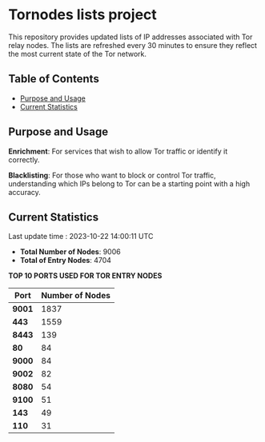 # Tornodes lists project

This repository provides updated lists of IP addresses associated with Tor relay nodes. The lists are refreshed every 30 minutes to ensure they reflect the most current state of the Tor network.

## Table of Contents

- [Purpose and Usage](#purpose-and-usage)
- [Current Statistics](#current-statistics)


## Purpose and Usage

**Enrichment**: For services that wish to allow Tor traffic or identify it correctly.

**Blacklisting**: For those who want to block or control Tor traffic, understanding which IPs belong to Tor can be a starting point with a high accuracy.

## Current Statistics

Last update time : 2023-10-22 14:00:11 UTC

- **Total Number of Nodes**: 9006
- **Total of Entry Nodes**: 4704

**TOP 10 PORTS USED FOR TOR ENTRY NODES**

| **Port** | **Number of Nodes** |
|------|-----------------|
| **9001**   | 1837  |
| **443**   | 1559  |
| **8443**   | 139  |
| **80**   | 84  |
| **9000**   | 84  |
| **9002**   | 82  |
| **8080**   | 54  |
| **9100**   | 51  |
| **143**   | 49  |
| **110**   | 31  |

